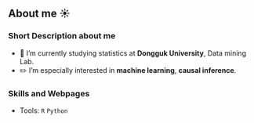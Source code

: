 ## About me :sunny:

### Short Description about me
- :school: I’m currently studying statistics at **Dongguk University**, Data mining Lab.
- :pencil2: I’m especially interested in **machine learning**, **causal inference**.


### Skills and Webpages
- Tools: <code>R</code> <code>Python</code>




<!--

- :envelope: Contact: [here] (mailto:yjkim.stats@gmail.com)
- Blog: [here] (https://yoojungkim719.github.io)
- Instagram: [here] (https://www.instagram.com/yoo_jung._)



- 🤔 I’m looking for help with ...
- 💬 Ask me about ...
- 📫 How to reach me: ...
- 😄 Pronouns: ...
- ⚡ Fun fact: ...

### :two: Education


### :three: Career


### :four: Skills


### :five: Contact


-->

